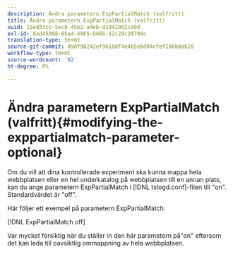 ```yaml
---
description: Ändra parametern ExpPartialMatch (valfritt)
title: Ändra parametern ExpPartialMatch (valfritt)
uuid: 15ed33cc-5ec8-45b2-a4eb-d1941962ca9d
exl-id: 8ad45368-85a4-4865-b66b-52c29c28799c
translation-type: tm+mt
source-git-commit: d9df90242ef96188f4e4b5e6d04cfef196b0a628
workflow-type: tm+mt
source-wordcount: '82'
ht-degree: 0%

---
```


# Ändra parametern ExpPartialMatch (valfritt){#modifying-the-exppartialmatch-parameter-optional}

Om du vill att dina kontrollerade experiment ska kunna mappa hela webbplatsen eller en hel underkatalog på webbplatsen till en annan plats, kan du ange parametern ExpPartialMatch i [!DNL txlogd.conf]-filen till &quot;on&quot;. Standardvärdet är &quot;off&quot;.

Här följer ett exempel på parametern ExpPartialMatch:

[!DNL ExpPartialMatch off]

Var mycket försiktig när du ställer in den här parametern på&quot;on&quot; eftersom det kan leda till oavsiktlig ommappning av hela webbplatsen.
